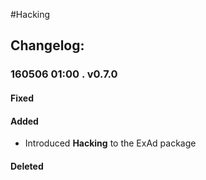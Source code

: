 #Hacking  
## Changelog:    

### 160506 01:00 . v0.7.0  
#### Fixed  
#### Added  
* Introduced **Hacking** to the ExAd package
#### Deleted  

